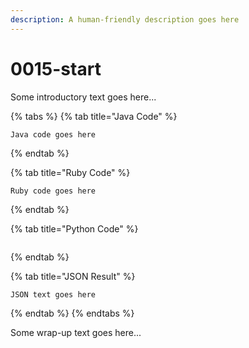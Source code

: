 ```yaml
---
description: A human-friendly description goes here
---
```


# 0015-start

Some introductory text goes here...

{% tabs %}
{% tab title="Java Code" %}
```text
Java code goes here
```
{% endtab %}

{% tab title="Ruby Code" %}
```text
Ruby code goes here
```
{% endtab %}

{% tab title="Python Code" %}
```text

```
{% endtab %}

{% tab title="JSON Result" %}
```text
JSON text goes here
```
{% endtab %}
{% endtabs %}

Some wrap-up text goes here...

